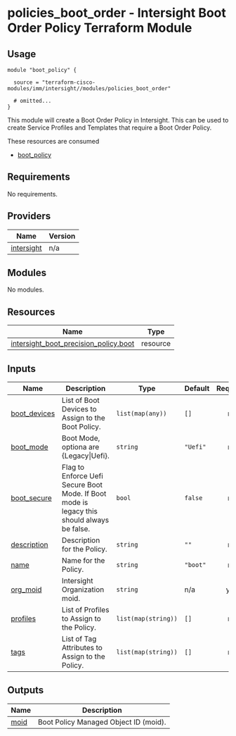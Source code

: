 # policies_boot_order - Intersight Boot Order Policy Terraform Module

## Usage

```hcl
module "boot_policy" {

  source = "terraform-cisco-modules/imm/intersight//modules/policies_boot_order"

  # omitted...
}
```

This module will create a Boot Order Policy in Intersight.  This can be used to create Service Profiles and Templates that require a Boot Order Policy.  

These resources are consumed

* [boot_policy](https://registry.terraform.io/providers/CiscoDevNet/intersight/latest/docs/resources/boot_precision_policy)

<!-- BEGINNING OF PRE-COMMIT-TERRAFORM DOCS HOOK -->
## Requirements

No requirements.

## Providers

| Name | Version |
|------|---------|
| <a name="provider_intersight"></a> [intersight](#provider\_intersight) | n/a |

## Modules

No modules.

## Resources

| Name | Type |
|------|------|
| [intersight_boot_precision_policy.boot](https://registry.terraform.io/providers/CiscoDevNet/intersight/latest/docs/resources/boot_precision_policy) | resource |

## Inputs

| Name | Description | Type | Default | Required |
|------|-------------|------|---------|:--------:|
| <a name="input_boot_devices"></a> [boot\_devices](#input\_boot\_devices) | List of Boot Devices to Assign to the Boot Policy. | `list(map(any))` | `[]` | no |
| <a name="input_boot_mode"></a> [boot\_mode](#input\_boot\_mode) | Boot Mode, optiona are {Legacy\|Uefi}. | `string` | `"Uefi"` | no |
| <a name="input_boot_secure"></a> [boot\_secure](#input\_boot\_secure) | Flag to Enforce Uefi Secure Boot Mode.  If Boot mode is legacy this should always be false. | `bool` | `false` | no |
| <a name="input_description"></a> [description](#input\_description) | Description for the Policy. | `string` | `""` | no |
| <a name="input_name"></a> [name](#input\_name) | Name for the Policy. | `string` | `"boot"` | no |
| <a name="input_org_moid"></a> [org\_moid](#input\_org\_moid) | Intersight Organization moid. | `string` | n/a | yes |
| <a name="input_profiles"></a> [profiles](#input\_profiles) | List of Profiles to Assign to the Policy. | `list(map(string))` | `[]` | no |
| <a name="input_tags"></a> [tags](#input\_tags) | List of Tag Attributes to Assign to the Policy. | `list(map(string))` | `[]` | no |

## Outputs

| Name | Description |
|------|-------------|
| <a name="output_moid"></a> [moid](#output\_moid) | Boot Policy Managed Object ID (moid). |
<!-- END OF PRE-COMMIT-TERRAFORM DOCS HOOK -->
